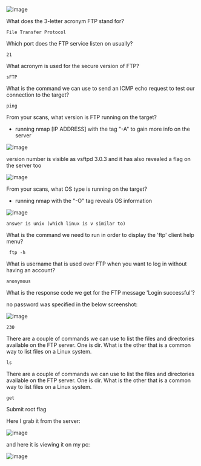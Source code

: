 ![image](https://github.com/ollijri/HackTheBox-Write-Ups/assets/66912443/6674402f-c390-436a-a4cd-f56a78cf572d)

What does the 3-letter acronym FTP stand for? 

```File Transfer Protocol```

Which port does the FTP service listen on usually? 

```21```

What acronym is used for the secure version of FTP? 

```sFTP```

What is the command we can use to send an ICMP echo request to test our connection to the target? 

```ping```

From your scans, what version is FTP running on the target? 

- running nmap [IP ADDRESS] with the tag "-A" to gain more info on the server

![image](https://github.com/ollijri/HackTheBox-Write-Ups/assets/66912443/00907a90-f7ca-4081-a8f8-76a5ec41c7d5)

version number is visible as vsftpd 3.0.3 and it has also revealed a flag on the server too

![image](https://github.com/ollijri/HackTheBox-Write-Ups/assets/66912443/b7443167-8b87-4f21-a6f2-9a18e01c581e)

From your scans, what OS type is running on the target? 

- running nmap with the "-O" tag reveals OS information

![image](https://github.com/ollijri/HackTheBox-Write-Ups/assets/66912443/35315124-1f94-4c6e-8093-87c2a95bd8f4)

``` answer is unix (which linux is v similar to) ```

What is the command we need to run in order to display the 'ftp' client help menu? 

``` ftp -h```

What is username that is used over FTP when you want to log in without having an account? 

```anonymous```

What is the response code we get for the FTP message 'Login successful'? 

no password was specified in the below screenshot:

![image](https://github.com/ollijri/HackTheBox-Write-Ups/assets/66912443/5ca4cbaf-95d2-446f-8440-f2cbe1f9f465)

```230```

There are a couple of commands we can use to list the files and directories available on the FTP server. One is dir. What is the other that is a common way to list files on a Linux system. 

```ls```

There are a couple of commands we can use to list the files and directories available on the FTP server. One is dir. What is the other that is a common way to list files on a Linux system. 

```get```

Submit root flag 

Here I grab it from the server:

![image](https://github.com/ollijri/HackTheBox-Write-Ups/assets/66912443/850b8836-10f7-43fb-b1fd-b41e85352d9b)

and here it is viewing it on my pc:

![image](https://github.com/ollijri/HackTheBox-Write-Ups/assets/66912443/f516f860-2593-40f6-81be-9612ee6fbb4f)
